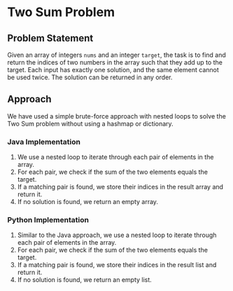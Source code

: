 # Two Sum Problem

## Problem Statement
Given an array of integers `nums` and an integer `target`, the task is to find and return the indices of two numbers in the array such that they add up to the target. Each input has exactly one solution, and the same element cannot be used twice. The solution can be returned in any order.

## Approach
We have used a simple brute-force approach with nested loops to solve the Two Sum problem without using a hashmap or dictionary.

### Java Implementation
1. We use a nested loop to iterate through each pair of elements in the array.
2. For each pair, we check if the sum of the two elements equals the target.
3. If a matching pair is found, we store their indices in the result array and return it.
4. If no solution is found, we return an empty array.

### Python Implementation
1. Similar to the Java approach, we use a nested loop to iterate through each pair of elements in the array.
2. For each pair, we check if the sum of the two elements equals the target.
3. If a matching pair is found, we store their indices in the result list and return it.
4. If no solution is found, we return an empty list.
